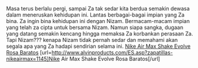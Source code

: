 Masa terus berlalu pergi, sampai Za tak sedar kita berdua semakin dewasa dalam meneruskan kehidupan ini. Lantas berbagai-bagai impian yang Za bina. Za ingin bina kehidupan ini dengan Nizam. Bermacam-macam impian yang telah za cipta untuk bersama Nizam. Namun siapa sangka, dugaan yang datang semakin kencang hingga memaksa Za korbankan perasaan Za. Tapi Nizam??? kenapa Nizam tidak pernah sedar dan memahami akan segala apa yang Za hadapi sendirian selama ini.
 <a href="http://www.alvinproducts.com/ES.asp?zapatillas-nikeairmax=1145" >Nike Air Max Shake Evolve Rosa Baratos</a>
[url=http://www.alvinproducts.com/ES.asp?zapatillas-nikeairmax=1145]Nike Air Max Shake Evolve Rosa Baratos[/url]